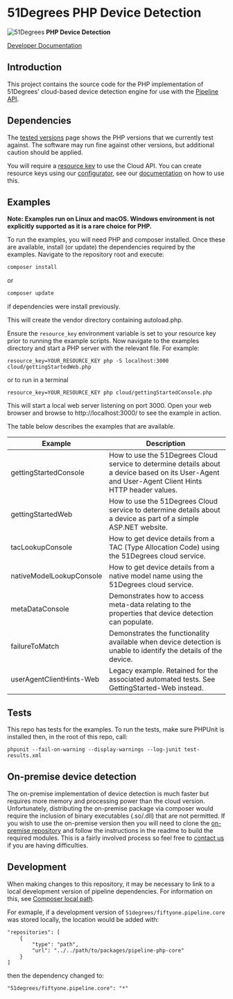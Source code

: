 # 51Degrees PHP Device Detection

![51Degrees](https://51degrees.com/DesktopModules/FiftyOne/Distributor/Logo.ashx?utm_source=github&utm_medium=repository&utm_content=readme_main&utm_campaign=php-open-source "Data rewards the curious") **PHP Device Detection**

[Developer Documentation](https://51degrees.com/device-detection-php/index.html?utm_source=github&utm_medium=repository&utm_content=documentation&utm_campaign=php-open-source "developer documentation")

## Introduction
This project contains the source code for the PHP implementation of 51Degrees' 
cloud-based device detection engine for use with the 
[Pipeline API](https://github.com/51Degrees/pipeline-php-core).

## Dependencies

The [tested versions](https://51degrees.com/documentation/_info__tested_versions.html) page shows 
the PHP versions that we currently test against. The software may run fine against other 
versions, but additional caution should be applied.

You will require a [resource key](https://51degrees.com/documentation/_info__resource_keys.html)
to use the Cloud API. You can create resource keys using our 
[configurator](https://configure.51degrees.com/), see our 
[documentation](https://51degrees.com/documentation/_concepts__configurator.html) on how to use this.

## Examples

**Note: Examples run on Linux and macOS. Windows environment is not explicitly supported as it is a rare choice for PHP.**

To run the examples, you will need PHP and composer installed.
Once these are available, install (or update) the dependencies required by the examples. 
Navigate to the repository root and execute:

```sh
composer install
```
or 

```sh
composer update
```
if dependencies were install previously.


This will create the vendor directory containing autoload.php.

Ensure the `resource_key` environment variable is set to your resource key prior to running the example scripts.
Now navigate to the examples directory and start a PHP server with the relevant file. 
For example:

```
resource_key=YOUR_RESOURCE_KEY php -S localhost:3000 cloud/gettingStartedWeb.php
```

or to run in a terminal

```
resource_key=YOUR_RESOURCE_KEY php cloud/gettingStartedConsole.php
```

This will start a local web server listening on port 3000. 
Open your web browser and browse to http://localhost:3000/ to see the example in action.

The table below describes the examples that are available.

| Example                                | Description |
|----------------------------------------|-------------|
| gettingStartedConsole                  | How to use the 51Degrees Cloud service to determine details about a device based on its User-Agent and User-Agent Client Hints HTTP header values. |
| gettingStartedWeb                      | How to use the 51Degrees Cloud service to determine details about a device as part of a simple ASP.NET website. |
| tacLookupConsole                       | How to get device details from a TAC (Type Allocation Code) using the 51Degrees cloud service. |
| nativeModelLookupConsole               | How to get device details from a native model name using the 51Degrees cloud service. |
| metaDataConsole                        | Demonstrates how to access meta-data relating to the properties that device detection can populate. |
| failureToMatch                         | Demonstrates the functionality available when device detection is unable to identify the details of the device. |
| userAgentClientHints-Web               | Legacy example. Retained for the associated automated tests. See GettingStarted-Web instead. |

## Tests
This repo has tests for the examples. To run the tests, make sure PHPUnit is installed then,
in the root of this repo, call:

```
phpunit --fail-on-warning --display-warnings --log-junit test-results.xml
```

## On-premise device detection

The on-premise implementation of device detection is much faster but requires more 
memory and processing power than the cloud version. Unfortunately, distributing the 
on-premise package via composer would require the inclusion of binary executables (.so/.dll) 
that are not permitted. If you wish to use the on-premise version then you will need to clone 
the [on-premise repository](https://github.com/51Degrees/device-detection-php-onpremise) and
follow the instructions in the readme to build the required modules. This is
a fairly involved process so feel free to [contact us](mailto:support@51degrees.com) 
if you are having difficulties.

## Development

When making changes to this repository, it may be necessary to link to a local
development version of pipeline dependencies. For information on this, see
 [Composer local path](https://getcomposer.org/doc/05-repositories.md#path).

For exmaple, if a development version of `51degrees/fiftyone.pipeline.core` 
was stored locally, the location would be added with:

```
"repositories": [
	{
		"type": "path",
		"url": "../../path/to/packages/pipeline-php-core"
	}
]
```
then the dependency changed to:

```
"51degrees/fiftyone.pipeline.core": "*"
```
